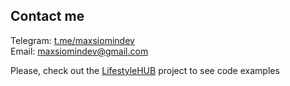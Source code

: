 ## Contact me
Telegram: [t.me/maxsiomindev](https://t.me/maxsiomindev) <br>
Email: [maxsiomindev@gmail.com](mailto:maxsiomindev@gmail.com)

Please, check out the [LifestyleHUB](https://github.com/maxsiomindev/lifestylehub) project to see code examples
